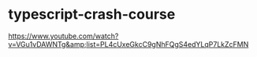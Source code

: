 # typescript-crash-course
https://www.youtube.com/watch?v=VGu1vDAWNTg&amp;list=PL4cUxeGkcC9gNhFQgS4edYLqP7LkZcFMN
